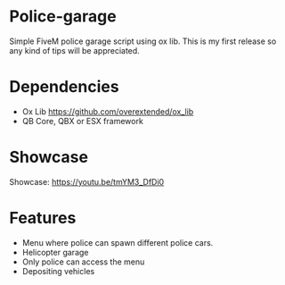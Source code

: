 # Police-garage
Simple FiveM police garage script using ox lib.
This is my first release so any kind of tips will be appreciated.

# Dependencies
- Ox Lib https://github.com/overextended/ox_lib
- QB Core, QBX or ESX framework

# Showcase
Showcase: https://youtu.be/tmYM3_DfDi0

# Features
- Menu where police can spawn different police cars.
- Helicopter garage
- Only police can access the menu
- Depositing vehicles
